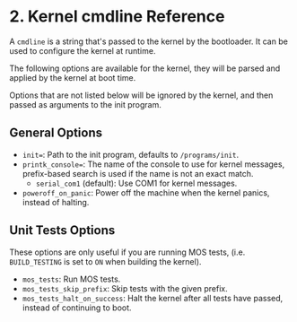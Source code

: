 # 2. Kernel cmdline Reference

A `cmdline` is a string that's passed to the kernel by the bootloader. It can be used to configure the kernel at runtime.

The following options are available for the kernel, they will be parsed and applied by the kernel at boot time.

Options that are not listed below will be ignored by the kernel, and then passed as arguments to the init program.

## General Options

- `init=`: Path to the init program, defaults to `/programs/init`.
- `printk_console=`: The name of the console to use for kernel messages,
  prefix-based search is used if the name is not an exact match.
  - `serial_com1` (default): Use COM1 for kernel messages.
- `poweroff_on_panic`: Power off the machine when the kernel panics, instead of halting.

## Unit Tests Options

These options are only useful if you are running MOS tests, (i.e. `BUILD_TESTING` is set to `ON` when building the kernel).

- `mos_tests`: Run MOS tests.
- `mos_tests_skip_prefix`: Skip tests with the given prefix.
- `mos_tests_halt_on_success`: Halt the kernel after all tests have passed, instead of continuing to boot.
